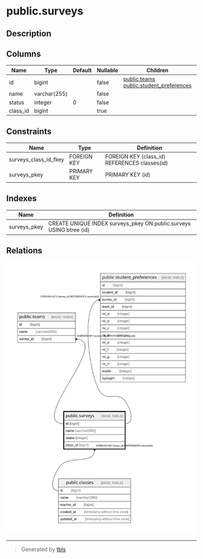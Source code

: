 # public.surveys

## Description

## Columns

| Name | Type | Default | Nullable | Children | Parents | Comment |
| ---- | ---- | ------- | -------- | -------- | ------- | ------- |
| id | bigint |  | false | [public.teams](public.teams.md) [public.student_preferences](public.student_preferences.md) |  |  |
| name | varchar(255) |  | false |  |  |  |
| status | integer | 0 | false |  |  |  |
| class_id | bigint |  | true |  | [public.classes](public.classes.md) |  |

## Constraints

| Name | Type | Definition |
| ---- | ---- | ---------- |
| surveys_class_id_fkey | FOREIGN KEY | FOREIGN KEY (class_id) REFERENCES classes(id) |
| surveys_pkey | PRIMARY KEY | PRIMARY KEY (id) |

## Indexes

| Name | Definition |
| ---- | ---------- |
| surveys_pkey | CREATE UNIQUE INDEX surveys_pkey ON public.surveys USING btree (id) |

## Relations

![er](public.surveys.svg)

---

> Generated by [tbls](https://github.com/k1LoW/tbls)
